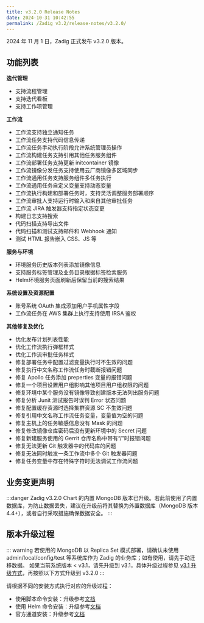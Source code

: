 ```yaml
---
title: v3.2.0 Release Notes
date: 2024-10-31 10:42:55
permalink: /Zadig v3.2/release-notes/v3.2.0/
---
```


2024 年 11 月 1 日，Zadig 正式发布 v3.2.0 版本。

## 功能列表

**迭代管理**
- 支持流程管理
- 支持迭代看板
- 支持工作项管理

**工作流**
- 工作流支持独立通知任务
- 工作流任务支持代码信息传递
- 工作流任务手动执行阶段允许系统管理员操作
- 工作流构建任务支持引用其他任务服务组件
- 工作流部署任务支持更新 initcontainer 镜像
- 工作流镜像分发任务支持使用云厂商镜像多区域同步
- 工作流通用任务支持服务组件多任务执行
- 工作流通用任务自定义变量支持动态变量
- 工作流执行构建和部署任务时，支持灵活调整服务部署顺序
- 工作流审批人支持运行时输入和来自其他审批任务
- 工作流 JIRA 触发器支持指定状态变更
- 构建日志支持搜索
- 代码扫描支持导出文件
- 代码扫描和测试支持邮件和 Webhook 通知
- 测试 HTML 报告嵌入 CSS、JS 等

**服务与环境**
- 环境服务历史版本列表添加镜像信息 
- 支持服务标签管理及业务目录根据标签检索服务
- Helm环境服务页面刷新后保留当前的搜索结果

**系统设置及资源配置**
- 账号系统 OAuth 集成添加用户手机属性字段
- 工作流任务在 AWS 集群上执行支持使用 IRSA 鉴权

**其他修复及优化**
- 优化发布计划列表性能
- 优化工作流执行弹框样式
- 优化工作流审批任务样式
- 修复部署任务中配置过滤变量执行时不生效的问题
- 修复执行中文名称工作流任务时截断报错问题
- 修复 Apollo 任务添加 preperties 变量的报错问题
- 修复一个项目设置用户组影响其他项目用户组权限的问题
- 修复环境中某个服务没有镜像导致创建版本无法列出服务问题
- 修复分析 Junit 测试报告时误判 Error 状态问题
- 修复配置缓存资源时选择集群资源 SC 不生效问题
- 修复引用中文名称工作流任务变量，变量值为空的问题
- 修复主机上的任务敏感信息没有 Mask 的问题
- 修复修改镜像仓库密码后没有更新环境中的 Secret 问题
- 修复新建服务使用的 Gerrit 仓库名称中带有“/”时报错问题
- 修复无法更新 Git 触发器中的代码库的问题
- 修复无法同时触发一条工作流中多个 Git 触发器问题
- 修复任务变量中存在特殊字符时无法调试工作流问题

## 业务变更声明

:::danger
Zadig v3.2.0 Chart 的内置 MongoDB 版本已升级。若此前使用了内置数据库，为防止数据丢失，建议在升级前将其替换为外置数据库（MongoDB 版本 4.4+），或者自行采取措施确保数据安全。
:::

## 版本升级过程

::: warning
若使用的 MongoDB 以 Replica Set 模式部署，请确认未使用 admin/local/config/test 等系统库作为 Zadig 的业务库；如有使用，请先手动迁移数据。
如果当前系统版本 < v3.1，请先升级到 v3.1，具体升级过程参见 [v3.1 升级方式](/Zadig%20v3.1/release-notes/v3.1.0/#版本升级过程)，再按照以下方式升级到 v3.2.0
:::

请根据不同的安装方式执行对应的升级过程：

- 使用脚本命令安装：升级参考[文档](/Zadig%20v3.2/install/helm-deploy/#升级)
- 使用 Helm 命令安装：升级参考[文档](/Zadig%20v3.2/install/helm-deploy/#升级)
- 官方通道安装：升级参考[文档](/Zadig%20v3.2/stable/install/#升级)




